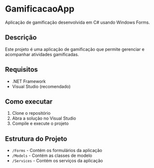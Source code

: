# GamificacaoApp

Aplicação de gamificação desenvolvida em C# usando Windows Forms.

## Descrição

Este projeto é uma aplicação de gamificação que permite gerenciar e acompanhar atividades gamificadas.

## Requisitos

- .NET Framework
- Visual Studio (recomendado)

## Como executar

1. Clone o repositório
2. Abra a solução no Visual Studio
3. Compile e execute o projeto

## Estrutura do Projeto

- `/Forms` - Contém os formulários da aplicação
- `/Models` - Contém as classes de modelo
- `/Services` - Contém os serviços da aplicação 